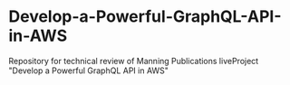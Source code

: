 # Develop-a-Powerful-GraphQL-API-in-AWS
Repository for technical review of Manning Publications liveProject "Develop a Powerful GraphQL API in AWS"
